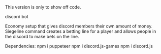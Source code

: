 This version is only to show off code.

discord bot

Economy setup that gives discord members their own amount of money.
Siegeline command creates a betting line for a player and allows people in the discord to make bets on the line.



Dependencies:
npm i puppeteer
npm i discord.js-games
npm i discord.js
